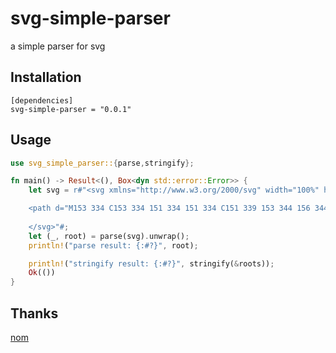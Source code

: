 # svg-simple-parser

a simple parser for svg

## Installation

```
[dependencies]
svg-simple-parser = "0.0.1"
```

## Usage

``` rust
use svg_simple_parser::{parse,stringify};

fn main() -> Result<(), Box<dyn std::error::Error>> {
    let svg = r#"<svg xmlns="http://www.w3.org/2000/svg" width="100%" height="100%" version="1.1"><script xmlns=""/>

    <path d="M153 334 C153 334 151 334 151 334 C151 339 153 344 156 344 C164 344 171 339 171 334 C171 322 164 314 156 314 C142 314 131 322 131 334 C131 350 142 364 156 364 C175 364 191 350 191 334 C191 311 175 294 156 294 C131 294 111 311 111 334 C111 361 131 384 156 384 C186 384 211 361 211 334 C211 300 186 274 156 274" style="fill:white;stroke:red;stroke-width:2"/>
    
    </svg>"#;
    let (_, root) = parse(svg).unwrap();
    println!("parse result: {:#?}", root);

    println!("stringify result: {:#?}", stringify(&roots));
    Ok(())
}
```

## Thanks

[nom](https://crates.io/crates/nom)

